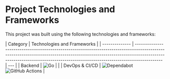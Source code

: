 # Project Technologies and Frameworks

This project was built using the following technologies and frameworks:

| Category       | Technologies and Frameworks                                                                                                                                                                                                                             |
| -------------- | ------------------------------------------------------------------------------------------------------------------------------------------------------------------------------------------------------------------------------------------------------- | --- |
| Backend        | ![Go](https://img.shields.io/badge/go-%2300ADD8.svg?style=for-the-badge&logo=go&logoColor=white)                                                                                                                                                        |     |
| DevOps & CI/CD | ![Dependabot](https://img.shields.io/badge/dependabot-025E8C?style=for-the-badge&logo=dependabot&logoColor=white) ![GitHub Actions](https://img.shields.io/badge/github%20actions-%232671E5.svg?style=for-the-badge&logo=githubactions&logoColor=white) |
